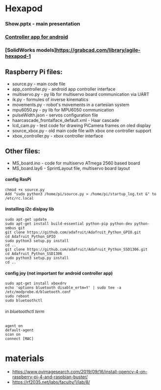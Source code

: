 # Hexapod
### Show.pptx - main presentation
### [Controller app for android](https://drive.google.com/file/d/1xm58UqlrQnhqSUL2H1lBoyYgTHVY_Xh2/view?usp=sharing)
### [SolidWorks models]https://grabcad.com/library/agile-hexapod-1
##  Raspberry Pi files:
  + source.py - main code file
  + app_controller.py - android app controller interface
  + multiservo.py - py lib for multiservo board communication via UART
  + ik.py - formules of inverse kinematics
  + movements.py - robot's movements in a cartesian system
  + mpu6050.py - py lib for MPU6050 communication
  + pulseWidth.json - servos configuration file 
  + haarcascade_frontalface_default.xml - Haar cascade
  + lcd_cam.py - test code for drawing PiCamera frames on oled display
  + source_xbox.py - old main code file with xbox one controller support
  + xbox_controller.py - xbox controller interface
## Other files:
  + MS_board.ino - code for multiservo ATmega 2560 based board
  + MS_board.lay6 - SprintLayout file, multiservo board layout
#### config RasPi
    chmod +x source.py
    Add "sudo python3 /home/pi/source.py > /home/pi/startup_log.txt &" to /etc/rc.local
#### installing i2c dislpay lib
    sudo apt-get update
    sudo apt-get install build-essential python-pip python-dev python-smbus git
    git clone https://github.com/adafruit/Adafruit_Python_GPIO.git
    cd Adafruit_Python_GPIO
    sudo python3 setup.py install
    cd ..
    git clone https://github.com/adafruit/Adafruit_Python_SSD1306.git
    cd Adafruit_Python_SSD1306
    sudo python3 setup.py install
    cd ..
#### config joy (not important for android controller app)
    sudo apt-get install xboxdrv
    echo 'options bluetooth disable_ertm=Y' | sudo tee -a /etc/modprobe.d/bluetooth.conf
    sudo reboot
    sudo bluetoothctl
###### in bluetoothctl term
    agent on
    default-agent
    scan on
    connect [MAC]

# materials
  + https://www.pyimagesearch.com/2019/09/16/install-opencv-4-on-raspberry-pi-4-and-raspbian-buster/
  + https://rf2035.net/labs/faculty/1/lab/8/
